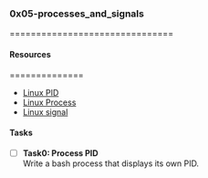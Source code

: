 ### 0x05-processes_and_signals   
===============================      

#### Resources   
==============
* [Linux PID](http://www.linfo.org/pid.html)    
* [Linux Process](https://www.thegeekstuff.com/2012/03/linux-processes-environment/)   
* [Linux signal](https://www.thegeekstuff.com/2012/03/linux-signals-fundamentals/)   

#### Tasks
- [ ] **Task0: Process PID**    
Write a bash process that displays its own PID.    

